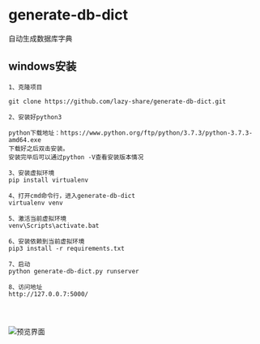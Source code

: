 # generate-db-dict
自动生成数据库字典


## windows安装

```
1、克隆项目

git clone https://github.com/lazy-share/generate-db-dict.git

2、安装好python3

python下载地址：https://www.python.org/ftp/python/3.7.3/python-3.7.3-amd64.exe
下载好之后双击安装。
安装完毕后可以通过python -V查看安装版本情况

3、安装虚拟环境
pip install virtualenv

4、打开cmd命令行，进入generate-db-dict
virtualenv venv

5、激活当前虚拟环境
venv\Scripts\activate.bat

6、安装依赖到当前虚拟环境
pip3 install -r requirements.txt

7、启动
python generate-db-dict.py runserver

8、访问地址
http://127.0.0.7:5000/




```
![预览界面](https://github.com/liuhuakun/BrushShots/blob/master/1.PNG)
